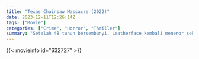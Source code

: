 ```yaml
---
title: "Texas Chainsaw Massacre (2022)"
date: 2023-12-11T12:26:14Z
tags: ["Movie"]
categories: ["Crime", "Horror", "Thriller"]
summary: "Setelah 48 tahun bersembunyi, Leatherface kembali meneror sekelompok teman muda idealis yang secara tidak sengaja mengganggu dunianya yang dilindungi dengan hati-hati di kota terpencil di Texas."
---
```



<mux-player stream-type="on-demand"
src="https://kp3d-my.sharepoint.com/personal/ryoo_kp3d_onmicrosoft_com/_layouts/15/download.aspx?share=ETKLpAfaX15BtzXrivk_cAsB2fy3R9eBalJX3wesr6FQkA" prefer-playback="mse" controls>

</mux-player>


{{< movieinfo id="632727" >}}

<script src="https://cdn.jsdelivr.net/npm/@mux/mux-player"></script>

 <script type="application/ld+json ">
{
"@context": "https://schema.org/",
"@type": "VideoObject",
"name": "Texas Chainsaw Massacre (2022)",
"contentUrl": "https://stream.mux.com/8m028Iu4K26Cfj5MMKa2gw2pPBI2aBIruAC7dTfy5qb4.m3u8",
"thumbnailUrl": "https://www.themoviedb.org/t/p/original/cugmVwK0N4aAcLibelKN5jWDXSx.jpg?width=314&fit_mode=preserve&time=25",
"uploadDate": "2023-12-11T12:26:14Z",
}

</script>